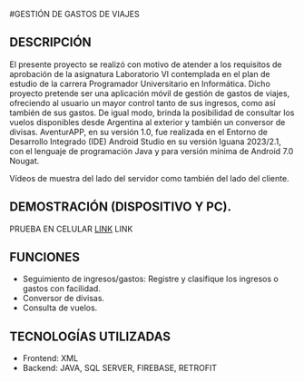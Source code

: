 #GESTIÓN DE GASTOS DE VIAJES

DESCRIPCIÓN
-----------------------------------------------------------------------------------------------------------------------------------------------------------------------------------------
El presente proyecto se realizó con motivo de atender a los requisitos de aprobación de la asignatura Laboratorio VI contemplada en el plan de estudio de la carrera Programador Universitario en Informática.
Dicho proyecto pretende ser una aplicación móvil de gestión de gastos de viajes, ofreciendo al usuario un mayor control tanto de sus ingresos, como así también de sus gastos.
De igual modo, brinda la posibilidad de consultar los vuelos disponibles desde Argentina al exterior y también un conversor de divisas.
AventurAPP, en su versión 1.0, fue realizada en el Entorno de Desarrollo Integrado (IDE) Android Studio en su versión Iguana 2023/2.1, con el lenguaje de programación Java y para versión mínima de Android 7.0 Nougat.

Vídeos de muestra del lado del servidor como también del lado del cliente.

DEMOSTRACIÓN (DISPOSITIVO Y PC).
-----------------------------------------------------------------------------------------------------------------------------------------------------------------------------------------
PRUEBA EN CELULAR [LINK](https://youtu.be/9qHIhiKv7Js?si=tIQTNge_SDuKLjA9)
LINK



FUNCIONES
-----------------------------------------------------------------------------------------------------------------------------------------------------------------------------------------
- Seguimiento de ingresos/gastos: Registre y clasifique los ingresos o gastos con facilidad.
- Conversor de divisas.
- Consulta de vuelos.

TECNOLOGÍAS UTILIZADAS
-----------------------------------------------------------------------------------------------------------------------------------------------------------------------------------------
- Frontend: XML
- Backend: JAVA, SQL SERVER, FIREBASE, RETROFIT


